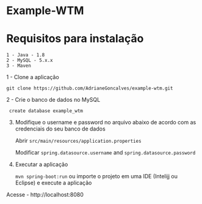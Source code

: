 # Example-WTM

# Requisitos para instalação

    1 - Java - 1.8
    2 - MySQL - 5.x.x
    3 - Maven

1 - Clone a aplicação 

  ```git clone https://github.com/AdrianeGoncalves/example-wtm.git```

2 -  Crie o banco de dados no MySQL

     create database example_wtm
  
3. Modifique o username e password no arquivo abaixo de acordo com as credenciais do seu banco de dados

    Abrir ```src/main/resources/application.properties```

    Modificar ```spring.datasource.username``` and ```spring.datasource.password``` 

4. Executar a aplicação

    ```mvn spring-boot:run``` ou importe o projeto em uma IDE (Intelijj ou Eclipse) e execute a aplicação

Acesse - http://localhost:8080
